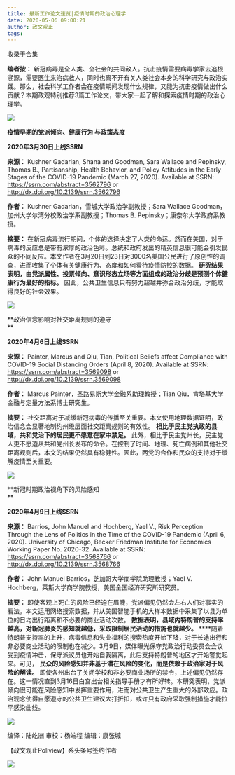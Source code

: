 ```yaml
---
title: 最新工作论文速览|疫情时期的政治心理学
date: 2020-05-06 09:00:21
author: 政文观止
tags: 
---
```



收录于合集

**编者按：**
新冠病毒是全人类、全社会的共同敌人。抗击疫情需要病毒学家去追根溯源，需要医生来治病救人，同时也离不开有关人类社会本身的科学研究与政治实践。那么，社会科学工作者会在疫情期间发现什么规律，又能为抗击疫情做出什么贡献？本期政观特别推荐3篇工作论文，带大家一起了解和探索疫情时期的政治心理学。

![](/images/308/2.jpeg)  
  

  

  

  

 **疫情早期的党派倾向、健康行为 与政策态度**

 **2020年3月30日上线SSRN**

  

 **来源：** Kushner Gadarian, Shana and Goodman, Sara Wallace and Pepinsky,
Thomas B., Partisanship, Health Behavior, and Policy Attitudes in the Early
Stages of the COVID-19 Pandemic (March 27, 2020). Available at SSRN:
https://ssrn.com/abstract=3562796 or http://dx.doi.org/10.2139/ssrn.3562796

  

 **作者：** Kushner Gadarian，雪城大学政治学副教授；Sara Wallace
Goodman，加州大学尔湾分校政治学系副教授；Thomas B. Pepinsky；康奈尔大学政府系教授。

  

 **摘要：**
在新冠病毒流行期间，个体的选择决定了人类的命运。然而在美国，对于病毒的反应总是带有浓厚的政治色彩。总统和政府发出的精英信息很可能会引发民众的不同反应。本文作者在3月20日到23日对3000名美国公民进行了原创性的调查，进而收集了个体有关健康行为、态度和如何看待疫情防控的数据。
**研究结果表明，由党派属性、投票倾向、意识形态立场等方面组成的政治分歧是预测个体健康行为最好的指标。**
因此，公共卫生信息只有努力超越并弥合政治分歧，才能取得良好的社会效果。

![](/images/308/3.png)

  

  
  

  

  

  

 **政治信念影响对社交距离规则的遵守  
**

 **2020年4月6日上线SSRN**

  

 **来源：** Painter, Marcus and Qiu, Tian, Political Beliefs affect Compliance
with COVID-19 Social Distancing Orders (April 8, 2020). Available at SSRN:
https://ssrn.com/abstract=3569098 or http://dx.doi.org/10.2139/ssrn.3569098  

  

 **作者：** Marcus Painter，圣路易斯大学金融系助理教授；Tian Qiu，肯塔基大学金融与定量方法系博士研究生。

  

 **摘要：** 社交距离对于减缓新冠病毒的传播至关重要。本文使用地理数据证明，政治信念会显著地制约州级层面社交距离规则的有效性。
**相比于民主党执政的县域，共和党治下的居民更不愿意在家中禁足。**
此外，相比于民主党州长，民主党人更不愿遵从共和党州长发布的命令。在控制了时间、地理、死亡病例和其他社交距离规则后，本文的结果仍然具有稳健性。因此，两党的合作和民众的支持对于缓解疫情至关重要。

![](/images/308/4.png)

  

  
  

  

  

  

 **新冠时期政治视角下的风险感知  
**

 **2020年4月9日上线SSRN**

  

 **来源：** Barrios, John Manuel and Hochberg, Yael V., Risk Perception Through
the Lens of Politics in the Time of the COVID-19 Pandemic (April 6, 2020).
University of Chicago, Becker Friedman Institute for Economics Working Paper
No. 2020-32. Available at SSRN: https://ssrn.com/abstract=3568766 or
http://dx.doi.org/10.2139/ssrn.3568766  

  

 **作者：** John Manuel Barrios，芝加哥大学商学院助理教授；Yael V.
Hochberg，莱斯大学商学院教授，美国全国经济研究所研究员。

  

 **摘要：**
即使客观上死亡的风险已经迫在眉睫，党派偏见仍然会左右人们对事实的看法。本文运用网络搜索数据，并从美国智能手机的大样本数据中采集了以县为单位的日均出行距离和不必要的商业活动次数。
**数据表明，县域内特朗普的支持率越高，对新冠肺炎的感知就越低，采取限制居民活动的措施也就越少。**
****随着特朗普支持率的上升，病毒信息和失业福利的搜索热度开始下降，对于长途出行和非必要商业活动的限制也在减少。3月9日，媒体曝光保守党政治行动委员会会议受到疫情冲击，保守派议员也开始自我隔离，此后支持特朗普的地区才开始警觉起来。可见，
**民众的风险感知并非基于潜在风险的变化，而是依赖于政治家对于风险的解读。**
即使各州出台了关闭学校和非必要商业场所的禁令，上述偏见仍然存在。这一情况直到3月16日白宫出台相关指导手册才有所好转。本研究表明，党派倾向很可能在风险感知中发挥重要作用，进而对公共卫生产生重大的外部效应。政治观念使得自愿遵守的公共卫生建议大打折扣，或许只有政府采取强制措施才能拉平感染曲线。

![](/images/308/5.png)

  

  

编译：陆屹洲 审校：杨端程 编辑：康张城

【政文观止Poliview】系头条号签约作者

  

![](/images/308/6.jpeg)

  

